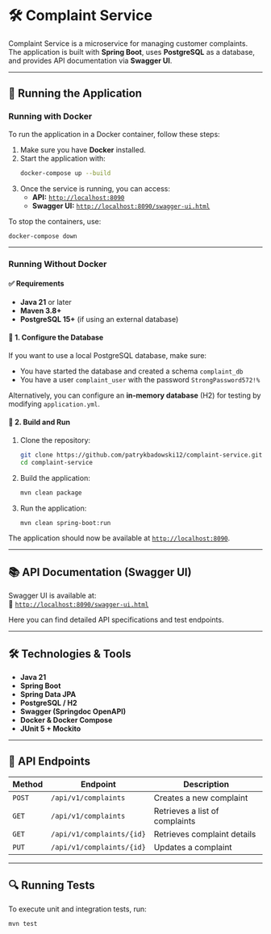 # 🛠️ Complaint Service

Complaint Service is a microservice for managing customer complaints.\
The application is built with **Spring Boot**, uses **PostgreSQL** as a database, and provides API documentation via **Swagger UI**.

---

## 🚀 Running the Application

### Running with Docker

To run the application in a Docker container, follow these steps:

1. Make sure you have **Docker** installed.
2. Start the application with:
   ```sh
   docker-compose up --build
   ```
3. Once the service is running, you can access:
   - **API:** [`http://localhost:8090`](http://localhost:8090)
   - **Swagger UI:** [`http://localhost:8090/swagger-ui.html`](http://localhost:8090/swagger-ui.html)

To stop the containers, use:

```sh
docker-compose down
```

---

### Running Without Docker

#### ✅ **Requirements**

- **Java 21** or later
- **Maven 3.8+**
- **PostgreSQL 15+** (if using an external database)

#### 🔹 **1. Configure the Database**

If you want to use a local PostgreSQL database, make sure:

- You have started the database and created a schema `complaint_db`
- You have a user `complaint_user` with the password `StrongPassword572!%`

Alternatively, you can configure an **in-memory database** (H2) for testing by modifying `application.yml`.

#### 🔹 **2. Build and Run**

1. Clone the repository:
   ```sh
   git clone https://github.com/patrykbadowski12/complaint-service.git
   cd complaint-service
   ```
2. Build the application:
   ```sh
   mvn clean package
   ```
3. Run the application:
   ```sh
   mvn clean spring-boot:run
   ```

The application should now be available at [`http://localhost:8090`](http://localhost:8090).

---

## 📚 API Documentation (Swagger UI)

Swagger UI is available at:\
🔗 [`http://localhost:8090/swagger-ui.html`](http://localhost:8090/swagger-ui.html)

Here you can find detailed API specifications and test endpoints.

---

## 🛠️ Technologies & Tools

- **Java 21**
- **Spring Boot**
- **Spring Data JPA**
- **PostgreSQL / H2**
- **Swagger (Springdoc OpenAPI)**
- **Docker & Docker Compose**
- **JUnit 5 + Mockito**

---

## 📌 API Endpoints

| Method   | Endpoint                  | Description                    |
| -------- | ------------------------- | ------------------------------ |
| `POST`   | `/api/v1/complaints`      | Creates a new complaint        |
| `GET`    | `/api/v1/complaints`      | Retrieves a list of complaints |
| `GET`    | `/api/v1/complaints/{id}` | Retrieves complaint details    |
| `PUT`    | `/api/v1/complaints/{id}` | Updates a complaint            |

---

## 🔍 Running Tests

To execute unit and integration tests, run:

```sh
mvn test
```
